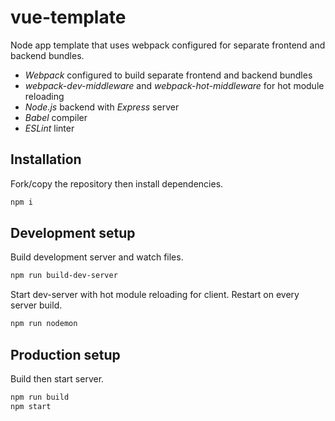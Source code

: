 # vue-template
Node app template that uses webpack configured for separate frontend and backend bundles.
- *Webpack* configured to build separate frontend and backend bundles
- *webpack-dev-middleware* and *webpack-hot-middleware* for hot module reloading
- *Node.js* backend with *Express* server
- *Babel* compiler
- *ESLint* linter
## Installation
Fork/copy the repository then install dependencies.
```bash
npm i
```
## Development setup
Build development server and watch files.
```bash
npm run build-dev-server
```
Start dev-server with hot module reloading for client. Restart on every server build.
```bash
npm run nodemon
```
## Production setup
Build then start server.
```bash
npm run build
npm start
```
